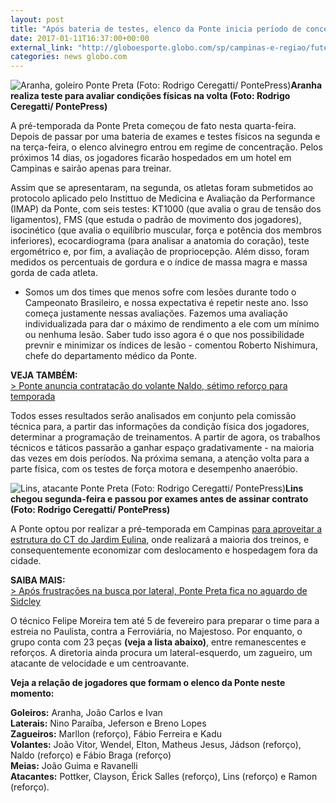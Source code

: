 ```yaml
---
layout: post
title: "Após bateria de testes, elenco da Ponte inicia período de concentração "
date: 2017-01-11T16:37:00+00:00
external_link: "http://globoesporte.globo.com/sp/campinas-e-regiao/futebol/times/ponte-preta/noticia/2017/01/apos-bateria-de-testes-elenco-da-ponte-inicia-periodo-de-concentracao.html"
categories: news globo.com
---
```

 ![Aranha, goleiro Ponte Preta (Foto: Rodrigo Ceregatti/ PontePress)](http://s2.glbimg.com/NSo2Nzq4a1qbTSzt2GmBsq5r51g=/0x8:720x960/300x397/s.glbimg.com/es/ge/f/original/2017/01/11/aranha.jpg "Aranha, goleiro Ponte Preta (Foto: Rodrigo Ceregatti/ PontePress)")**Aranha realiza teste para avaliar condições físicas na volta (Foto: Rodrigo Ceregatti/ PontePress)**

A pré-temporada da Ponte Preta começou de fato nesta quarta-feira. Depois de passar por uma bateria de exames e testes físicos na segunda e na terça-feira, o elenco alvinegro entrou em regime de concentração. Pelos próximos 14 dias, os jogadores ficarão hospedados em um hotel em Campinas e sairão apenas para treinar.&nbsp;

Assim que se apresentaram, na segunda, os atletas foram submetidos ao protocolo aplicado pelo Instittuo de Medicina e Avaliação da Performance (IMAP) da Ponte, com seis testes: KT1000 (que avalia o grau de tensão dos ligamentos), FMS (que estuda o padrão de movimento dos jogadores), isocinético (que avalia o equilíbrio muscular, força e potência dos membros inferiores), ecocardiograma (para analisar a anatomia do coração), teste ergométrico e, por fim, a avaliação de propriocepção. Além disso, foram medidos os percentuais de gordura e o índice de massa magra e massa gorda de cada atleta.&nbsp;

- Somos um dos times que menos sofre com lesões durante todo o Campeonato Brasileiro, e nossa expectativa é repetir neste ano. Isso começa justamente nessas avaliações. Fazemos uma avaliação individualizada para dar o máximo de rendimento a ele com um mínimo ou nenhuma lesão. Saber tudo isso agora é o que nos possibilidade prevnir e minimizar os índices de lesão - comentou Roberto Nishimura, chefe do departamento médico da Ponte.&nbsp;

**VEJA TAMBÉM:**  
[\>&nbsp;Ponte anuncia contratação do volante Naldo, sétimo reforço para temporada](http://globoesporte.globo.com/sp/campinas-e-regiao/futebol/times/ponte-preta/noticia/2017/01/ponte-anuncia-contratacao-do-volante-naldo-setimo-reforco-para-temporada.html)

Todos esses resultados serão analisados em conjunto pela comissão técnica para, a partir das informações da condição física dos jogadores, determinar a programação de treinamentos. A partir de agora, os trabalhos técnicos e táticos passarão a ganhar espaço gradativamente - na maioria das vezes em dois períodos. Na próxima semana, a atenção volta para a parte física, com os testes de força motora e desempenho anaeróbio.&nbsp;

 ![Lins, atacante Ponte Preta (Foto: Rodrigo Ceregatti/ PontePress)](http://s2.glbimg.com/i4XeNFa165auIPXmIOCzz0pbo5w=/137x0:908x402/690x360/s.glbimg.com/es/ge/f/original/2017/01/11/lins.jpg "Lins, atacante Ponte Preta (Foto: Rodrigo Ceregatti/ PontePress)")**Lins chegou segunda-feira e passou por exames antes de assinar contrato (Foto: Rodrigo Ceregatti/ PontePress)**

A Ponte optou por realizar a pré-temporada em Campinas [para aproveitar a estrutura do CT do Jardim Eulina](http://globoesporte.globo.com/sp/campinas-e-regiao/futebol/times/ponte-preta/noticia/2017/01/custo-beneficio-motiva-ponte-ficar-em-campinas-durante-pre-temporada.html), onde realizará a maioria dos treinos, e consequentemente economizar com deslocamento e hospedagem fora da cidade.

**SAIBA MAIS:**  
[\>&nbsp;Após frustrações na busca por lateral, Ponte Preta fica no aguardo de Sidcley](http://globoesporte.globo.com/sp/campinas-e-regiao/futebol/times/ponte-preta/noticia/2017/01/apos-frustracoes-na-busca-por-lateral-ponte-preta-fica-no-aguardo-de-sidcley.html)

O técnico Felipe Moreira tem até 5 de fevereiro para preparar o time para a estreia no Paulista, contra a Ferroviária, no Majestoso. Por enquanto, o grupo conta com 23 peças **(veja a lista abaixo)**, entre remanescentes e reforços. A diretoria ainda procura um lateral-esquerdo, um zagueiro, um atacante de velocidade e um centroavante.&nbsp;

**Veja a relação de jogadores que formam o elenco da Ponte neste momento:**

**Goleiros:** Aranha, João Carlos e Ivan  
**Laterais:** Nino Paraíba, Jeferson e Breno Lopes  
**Zagueiros:** Marllon (reforço), Fábio Ferreira e Kadu  
**Volantes:** João Vitor, Wendel, Elton, Matheus Jesus, Jádson (reforço), Naldo (reforço) e Fábio Braga (reforço)  
**Meias:** João Guima e Ravanelli  
**Atacantes:** Pottker, Clayson, Érick Salles (reforço), Lins (reforço) e Ramon (reforço).&nbsp;


